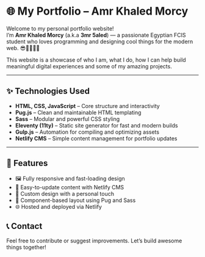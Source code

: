 # 🌐 My Portfolio – Amr Khaled Morcy

Welcome to my personal portfolio website!  
I’m **Amr Khaled Morcy** (a.k.a **3mr 5aled**) — a passionate Egyptian FCIS student who loves programming and designing cool things for the modern web. 😎🐱‍💻🐱‍🐉

This website is a showcase of who I am, what I do, how I can help build meaningful digital experiences and some of my amazing projects.

---

## ✨ Technologies Used

- **HTML, CSS, JavaScript** – Core structure and interactivity
- **Pug.js** – Clean and maintainable HTML templating
- **Sass** – Modular and powerful CSS styling
- **Eleventy (11ty)** – Static site generator for fast and modern builds
- **Gulp.js** – Automation for compiling and optimizing assets
- **Netlify CMS** – Simple content management for portfolio updates

---

## 🚀 Features

- 🖼️ Fully responsive and fast-loading design
- 📄 Easy-to-update content with Netlify CMS
- 🎨 Custom design with a personal touch
- 🧩 Component-based layout using Pug and Sass
- 🌐 Hosted and deployed via Netlify

## 📞 Contact 
Feel free to contribute or suggest improvements. Let’s build awesome things together!
